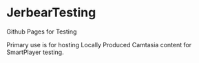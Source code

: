 # JerbearTesting
Github Pages for Testing

Primary use is for hosting Locally Produced Camtasia content for SmartPlayer testing.
